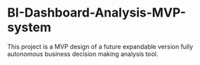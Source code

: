 # BI-Dashboard-Analysis-MVP-system
This project is a MVP design of a future expandable version fully autonomous business decision making analysis tool.
